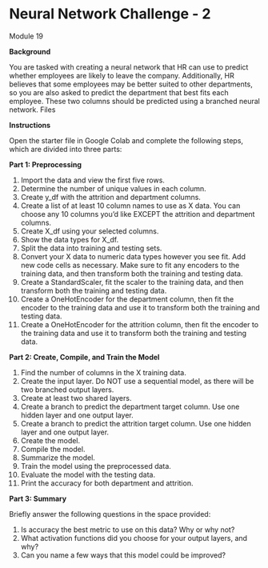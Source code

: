 # Neural Network Challenge - 2 #
Module 19 

**Background**

You are tasked with creating a neural network that HR can use to predict whether employees are likely to leave the company. Additionally, HR believes that some employees may be better suited to other departments, so you are also asked to predict the department that best fits each employee. These two columns should be predicted using a branched neural network.
Files

**Instructions**

Open the starter file in Google Colab and complete the following steps, which are divided into three parts:

**Part 1: Preprocessing**
1. Import the data and view the first five rows.
2. Determine the number of unique values in each column.
3. Create y_df with the attrition and department columns.
4. Create a list of at least 10 column names to use as X data. You can choose any 10 columns you’d like EXCEPT the attrition and department columns.
5. Create X_df using your selected columns.
5. Show the data types for X_df.
6. Split the data into training and testing sets.
7. Convert your X data to numeric data types however you see fit. Add new code cells as necessary. Make sure to fit any encoders to the training data, and then transform both the training and testing data.
8. Create a StandardScaler, fit the scaler to the training data, and then transform both the training and testing data.
9. Create a OneHotEncoder for the department column, then fit the encoder to the training data and use it to transform both the training and testing data.
10. Create a OneHotEncoder for the attrition column, then fit the encoder to the training data and use it to transform both the training and testing data.

**Part 2: Create, Compile, and Train the Model**

1. Find the number of columns in the X training data.
2. Create the input layer. Do NOT use a sequential model, as there will be two branched output layers.
3. Create at least two shared layers.
4. Create a branch to predict the department target column. Use one hidden layer and one output layer.
5. Create a branch to predict the attrition target column. Use one hidden layer and one output layer.
6. Create the model.
7. Compile the model.
8. Summarize the model.
9. Train the model using the preprocessed data.
10. Evaluate the model with the testing data.
11. Print the accuracy for both department and attrition.

**Part 3: Summary**

Briefly answer the following questions in the space provided:
1. Is accuracy the best metric to use on this data? Why or why not?
2. What activation functions did you choose for your output layers, and why?
3. Can you name a few ways that this model could be improved?
